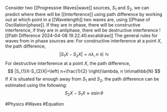 Consider two [[Progressive Waves|wave]] sources, $S_{1}$ and $S_{2}$, we can predict where there will be [[Interference]] using path difference by working out at which point in a [[Wavelength]] two waves are, using [[Phase of Oscillation|phase]]. If they are in phase, there will be constructive interference, if they are in antiphase, there will be destructive interference
![[Path Difference 2024-04-08 19.22.40.excalidraw]]
The general rules for waves from in phase sources are:
For constructive interference at a point $X$, the path difference, 
$$
|S_{1}X-S_{2}X|=n\lambda, n\in\mathbb{N}
$$
For destructive interference at a point $X$, the path difference,
$$
|S_{1}X-S_{2}X|=\left( n+\frac{1}{2} \right)\lambda, n \in\mathbb{N}
$$
If $X$ is situated far enough away from $S_{1}$ and $S_{2}$, the path difference can be estimated using the following:
$$
S_{2}X-S_{1}X\approx a\sin\theta
$$

#Physics #Waves #Equation